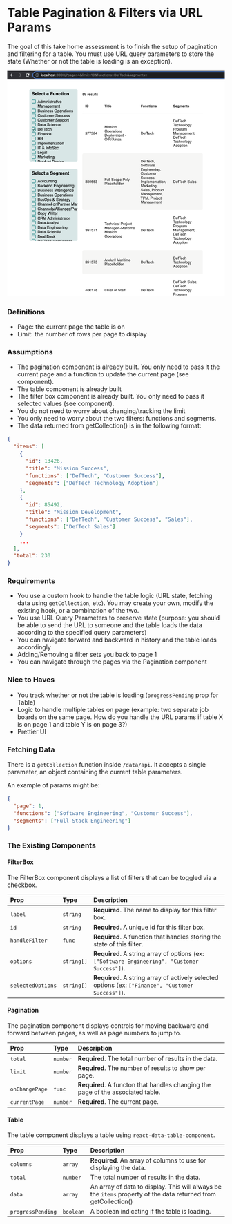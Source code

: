 # Table Pagination & Filters via URL Params

The goal of this take home assessment is to finish the setup of pagination and filtering for a table. You must use URL query parameters to store the state (Whether or not the table is loading is an exception).

![example of project running](public/example.png)

### Definitions
- Page: the current page the table is on
- Limit: the number of rows per page to display

### Assumptions
- The pagination component is already built. You only need to pass it the current page and a function to update the current page (see component).
- The table component is already built
- The filter box component is already built. You only need to pass it selected values (see component).
- You do not need to worry about changing/tracking the limit
- You only need to worry about the two filters: functions and segments. 
- The data returned from getCollection() is in the following format:

```json
{
  "items": [
    {
      "id": 13426,
      "title": "Mission Success",
      "functions": ["DefTech", "Customer Success"],
      "segments": ["DefTech Technology Adoption"]
    },
    {
      "id": 85492,
      "title": "Mission Development",
      "functions": ["DefTech", "Customer Success", "Sales"],
      "segments": ["DefTech Sales"]
    }
    ...
  ],
  "total": 230
}
```

### Requirements

- You use a custom hook to handle the table logic (URL state, fetching data using `getCollection`, etc). You may create your own, modify the existing hook, or a combination of the two.
- You use URL Query Parameters to preserve state (purpose: you should be able to send the URL to someone and the table loads the data according to the specified query parameters)
- You can navigate forward and backward in history and the table loads accordingly
- Adding/Removing a filter sets you back to page 1
- You can navigate through the pages via the Pagination component

### Nice to Haves

- You track whether or not the table is loading (`progressPending` prop for Table)
- Logic to handle multiple tables on page (example: two separate job boards on the same page. How do you handle the URL params if table X is on page 1 and table Y is on page 3?)
- Prettier UI

### Fetching Data

There is a `getCollection` function inside `/data/api`. It accepts a single parameter, an object containing the current table parameters.

An example of params might be:

```json
{
  "page": 1,
  "functions": ["Software Engineering", "Customer Success"],
  "segments": ["Full-Stack Engineering"]
}
```

### The Existing Components

#### FilterBox

The FilterBox component displays a list of filters that can be toggled via a checkbox.

| Prop              | Type       | Description                                                                                        |
| :---------------- | :--------- | :------------------------------------------------------------------------------------------------- |
| `label`           | `string`   | **Required**. The name to display for this filter box.                                             |
| `id`              | `string`   | **Required**. A unique id for this filter box.                                                     |
| `handleFilter`    | `func`     | **Required**. A function that handles storing the state of this filter.                            |
| `options`         | `string[]` | **Required**. A string array of options (ex: `["Software Engineering", "Customer Success"]`).      |
| `selectedOptions` | `string[]` | **Required**. A string array of actively selected options (ex: `["Finance", "Customer Success"]`). |

#### Pagination

The pagination component displays controls for moving backward and forward between pages, as well as page numbers to jump to.

| Prop           | Type     | Description                                                                     |
| :------------- | :------- | :------------------------------------------------------------------------------ |
| `total`        | `number` | **Required**. The total number of results in the data.                          |
| `limit`        | `number` | **Required**. The number of results to show per page.                           |
| `onChangePage` | `func`   | **Required**. A functon that handles changing the page of the associated table. |
| `currentPage`  | `number` | **Required**. The current page.                                                 |

#### Table

The table component displays a table using `react-data-table-component`.

| Prop              | Type      | Description                                                                                                     |
| :---------------- | :-------- | :-------------------------------------------------------------------------------------------------------------- |
| `columns`         | `array`   | **Required**. An array of columns to use for displaying the data.                                               |
| `total`           | `number`  | The total number of results in the data.                                                                        |
| `data`            | `array`   | An array of data to display. This will always be the `items` property of the data returned from getCollection() |
| `progressPending` | `boolean` | A boolean indicating if the table is loading.                                                                   |
